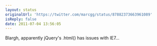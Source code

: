```yaml
---
layout: status
originalUrl: 'https://twitter.com/marcgg/status/87882373663961089'
isReply: false
date: 2011-07-04 13:56:05
---
```


Blargh, apparently jQuery's .html() has issues with IE7...

